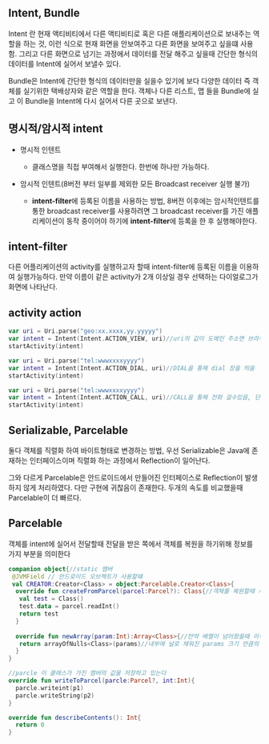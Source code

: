## Intent, Bundle
Intent 란 현재 액티비티에서 다른 액티비티로 혹은 다른 애플리케이션으로 보내주는 역할을 하는 것, 이런 식으로 현재 화면을 안보여주고 다른 화면을 보여주고 싶을떄 사용함. 그리고 다른 화면으로 넘기는 과정에서 데이터를 전달 해주고 싶을때 간단한 형식의 데이터를 Intent에 실어서 보낼수 있다.

Bundle은 Intent에 간단한 형식의 데이터만을 실을수 있기에 보다 다양한 데이터 즉 객체를 실기위한 택배상자와 같은 역할을 한다. 객체나 다른 리스트, 맵 들을 Bundle에 실고 이 Bundle을 Intent에 다시 실어서 다른 곳으로 보낸다.


## 명시적/암시적 intent
* 명시적 인텐트
    - 클래스명을 직접 부여해서 실행한다. 한번에 하나만 가능하다.

* 암시적 인텐트(8버전 부터 일부를 제외한 모든 Broadcast receiver 실행 불가)
    * **intent-filter**에 등록된 이름을 사용하는 방법, 8버전 이후에는 암시적인텐트를 통한 broadcast receiver를 사용하려면 그 broadcast receiver를 가진 애플리케이션이 동작 중이어야 하기에 **intent-filter**에 등록을 한 후 실행해야한다.

## intent-filter
다른 어플리케이션의 activity를 실행하고자 할때 intent-filter에 등록된 이름을 이용하여 실행가능하다. 만약 이름이 같은 activity가 2개 이상일 경우 선택하는 다이얼로그가 화면에 나타난다.

## activity action
```kotlin
var uri = Uri.parse("geo:xx.xxxx,yy.yyyyy")
var intent = Intent(Intent.ACTION_VIEW, uri)//uri의 값이 도메인 주소면 브라우저 실행, 위와 같이 좌표면 지도 실행 등등..
startActivity(intent)

var uri = Uri.parse("tel:wwwxxxxyyyy")
var intent = Intent(Intent.ACTION_DIAL, uri)//DIAL을 통해 dial 창을 띄움
startActivity(intent)

var uri = Uri.parse("tel:wwwxxxxyyyy")
var intent = Intent(Intent.ACTION_CALL, uri)//CALL을 통해 전화 걸수있음, 단 permission을 추가해야함
startActivity(intent)
```

## Serializable, Parcelable
둘다 객체를 직렬화 하여 바이트형태로 변경하는 방법, 우선 Serializable은 Java에 존재하는 인터페이스이며 직렬화 하는 과정에서 Reflection이 일어난다.

 그와 다르게 Parcelable은 안드로이드에서 만들어진 인터페이스로 Reflection이 발생하지 않게 처리하였다. 다만 구현에 귀찮음이 존재한다. 두개의 속도를 비교했을때 Parcelable이 더 빠르다.



## Parcelable
객체를 intent에 실어서 전달할때 전달을 받은 쪽에서 객체를 복원을 하기위해 정보를 가지 부분을 의미한다

```kotlin
companion object{//static 맴버
 @JVMField // 안드로이드 오브젝트가 사용할떄
 val CREATOR:Creator<Class> = object:Parcelable.Creator<Class>{
  override fun createFromParcel(parcel:Parcel?): Class{//객체를 복원할때 사용
   val test = Class()
   test.data = parcel.readInt()
   return test	
  }
   
  override fun newArray(param:Int):Array<Class>{//만약 배열이 넘어왔을때 이부분이 호출되서 배열을 만들고 위의 함수를 호출하여 객체를 복원함
   return arrayOfNulls<Class>(params)//내부에 널로 채워진 params 크기 만큼의 배열을 만듬
  }
}

//parcle 이 클래스가 가진 맴버의 값을 저장하고 있는다
override fun writeToParcel(parcle:Parcel?, int:Int){
  parcle.writeint(p1)
  parcle.writeString(p2)
}

override fun describeContents(): Int{
  return 0
}

```

